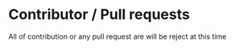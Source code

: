 

# Contributor / Pull requests
All of contribution or any pull request are will be reject at this time
